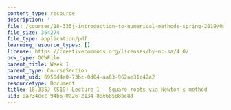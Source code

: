 ```yaml
---
content_type: resource
description: ''
file: /courses/18-335j-introduction-to-numerical-methods-spring-2019/0a734ecc94b60a26213488e68588bc8d_MIT18_335JS19_lec1.pdf
file_size: 364274
file_type: application/pdf
learning_resource_types: []
license: https://creativecommons.org/licenses/by-nc-sa/4.0/
ocw_type: OCWFile
parent_title: Week 1
parent_type: CourseSection
parent_uid: 6950d4a0-73bc-0d04-aa63-962ae31c42a2
resourcetype: Document
title: 18.335J (S19) Lecture 1 - Square roots via Newton's method
uid: 0a734ecc-94b6-0a26-2134-88e68588bc8d
---
```

